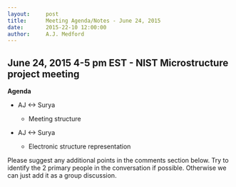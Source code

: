 ```yaml
---
layout:     post
title:      Meeting Agenda/Notes - June 24, 2015
date:       2015-22-10 12:00:00
author:     A.J. Medford
---
```

<!-- Start Writing Below in Markdown -->

## June 24, 2015 4-5 pm EST - NIST Microstructure project meeting

**Agenda**

* AJ <-> Surya
    * Meeting structure

* AJ <-> Surya
    * Electronic structure representation

Please suggest any additional points in the comments
section below. Try to identify the 2 primary people
in the conversation if possible. Otherwise
we can just add it as a group discussion.
